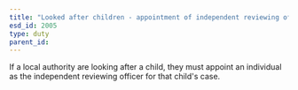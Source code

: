 ```yaml
---
title: "Looked after children - appointment of independent reviewing officer"
esd_id: 2005
type: duty
parent_id:  
---
```


If a local authority are looking after a child, they must appoint an individual as the independent reviewing officer for that child's case.

